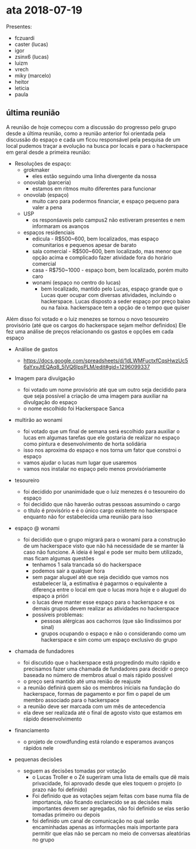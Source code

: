 # ata 2018-07-19

Presentes:

- fczuardi
- caster (lucas)
- igor
- zsinx6 (lucas)
- luizm
- vrech
- miky (marcelo)
- heitor
- leticia
- paula

## última reunião

A reunião de hoje começou com a discussão do progresso pelo grupo desde a última reunião, como a reunião anterior foi orientada pela discussão do espaço e cada um ficou responsável pela pesquisa de um local pudemos traçar a evolução na busca por locais e para o hackerspace em geral desde a primeira reunião:

- Resoluções de espaço:
    - grokmaker
        - eles estão seguindo uma linha divergente da nossa
    - onovolab (parceria)
        - estamos em ritmos muito diferentes para funcionar
    - onovolab (espaço)
        - muito caro para podermos financiar, e espaço pequeno para valer a pena
    - USP
        - os responśaveis pelo campus2 não estiveram presentes e nem informaram os avanços
    - espaços residenciais
        - edicula - R$500~600, bem localizados, mas espaço comunitarios e pequenos apesar de barato
        - sala comercial - R$500~600, bem localizado, mas menor que opção acima e complicado fazer atividade fora do horário comercial
        - casa - R$750~1000 - espaço bom, bem localizado, porém muito caro
        - wonami (espaço no centro do lucas)
            - bem localizado, mantido pelo Lucas, espaço grande que o Lucas quer ocupar com diversas atividades, incluindo o hackerspace. Lucas disposto a seder espaço por preço baixo ou na faixa. hackerspace tem a opção de o tempo que quiser
            
Além disso foi votado e o luiz menezes se tornou o novo tesoureiro provisório (até que os cargos do hackerspace sejam melhor definidos) Ele fez uma análise de preços relacionando os gastos e opções em cada espaço
- Análise de gastos
    - https://docs.google.com/spreadsheets/d/1dLWMFuctxfCqsHwzUc56aYxvJtEQAq8_5lVQ6lpsPLM/edit#gid=1296099337    
- Imagem para  divulgação
    - foi votado um nome provisório até que um outro seja decidido para que seja possível a criação de uma imagem para auxiliar na divulgação do espaço  
    - o nome escolhido foi Hackerspace Sanca
    
- multirão ao wonami
    - foi votado que um final de semana será escolhido para auxiliar o lucas em algumas tarefas que ele gostaria de realizar no espaço como pintura e desenvolvimento de horta solidária
    - isso nos aproxima do espaço e nos torna um fator que constroi o espaço
    - vamos ajudar o lucas num lugar que usaremos
    - vamos nos instalar no espaço pelo menos provisóriamente
    
- tesoureiro
    - foi decidido por unanimidade que o luiz menezes é o tesoureiro do espaço
    - foi decidido que não haverão outras pessoas assumindo o cargo
    - o título é provisório e é o único cargo existente no hackerspace enquanto não for estabelecida uma reunião para isso
    
- espaço @ wonami
    - foi decidido que o grupo migrará para o wonami para a construção de um hackerspace visto que não há necessidade de se manter lá caso não funcione. A ideia é legal e pode ser muito bem utilizado, mas ficam algumas questões
        - tenhamos 1 sala trancada só do hackerspace 
        - podemos sair a qualquer hora
        - sem pagar aluguel até que seja decidido que vamos nos estabelecer lá, a estimativa é pagarmos o equivalente a diferença entre o local em que o lucas mora hoje e o aluguel do espaço a prióri
        - o lucas deve manter esse espaço para o hackerspace e os demais grupos devem realizar as atividades no hackerspace
        - possíveis problemas:
            - pessoas alérgicas aos cachorros (que são lindissimos por sinal)
            - grupos ocupando o espaço e não o considerando como um hackerspace e sim como um espaço exclusivo do grupo
    
- chamada de fundadores
    - foi discutido que o hackerspace está progredindo muito rápido e precisamos fazer uma chamada de fundadores para decidir o preço baseada no número de membros atual o mais rápido possível
    - o preço será mantido até uma renião de reajuste
    - a reunião definirá quem são os membros iniciais na fundação do hackerspace, formas de pagamento e por fim o papel de um membro associado para o hackerspace
    - a reunião deve ser marcada com um mês de antecedencia
    - ela deve ser realizada até o final de agosto visto que estamos em rápido desenvolvimento
    
    
- financiamento
    - o projeto de crowdfunding está rolando e esperamos avanços rápidos nele

- pequenas decisões
    - seguem as decisões tomadas por votação
        - o Lucas Troller e o Zé sugeriram uma lista de emails que dê mais privacidade, foi aprovado desde que eles toquem o projeto (o prazo não foi definido)
        - Foi definido que as votações sejam feitas com base numa fila de importancia, não ficando esclarecido se as decisões mais importantes devem ser agregadas, não foi definido se elas serão tomadas primeiro ou depois
        - foi definido um canal de comunicação no qual serão encaminhadas apenas as informações mais importante para permitir que elas não se percam no meio de conversas aleatórias no grupo